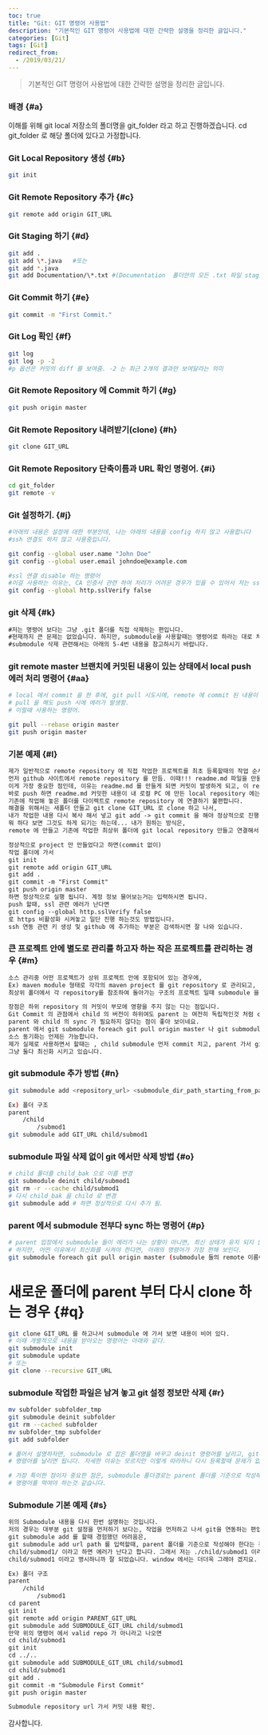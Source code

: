 ```yaml
---
toc: true
title: "Git: GIT 명령어 사용법"
description: "기본적인 GIT 명령어 사용법에 대한 간략한 설명을 정리한 글입니다."
categories: [Git]
tags: [Git]
redirect_from:
  - /2019/03/21/
---
```


> 기본적인 GIT 명령어 사용법에 대한 간략한 설명을 정리한 글입니다.

### 배경 {#a}

이해를 위해 git local 저장소의 폴더명을 git_folder 라고 하고 진행하겠습니다.
cd git_folder 로 해당 폴더에 있다고 가정합니다.

### Git Local Repository 생성 {#b}
```bash
git init
```

### Git Remote Repository 추가 {#c}
```bash
git remote add origin GIT_URL
```

### Git Staging 하기 {#d}
```bash
git add .
git add \*.java   #또는  
git add *.java
git add Documentation/\*.txt #(Documentation  폴더안의 모든 .txt 파일 staging)
```

### Git Commit 하기 {#e}
```bash
git commit -m "First Commit."
```

### Git Log 확인 {#f}
```bash
git log
git log -p -2 
#p 옵션은 커밋의 diff 를 보여줌. -2 는 최근 2개의 결과만 보여달라는 의미
```

### Git Remote Repository 에 Commit 하기 {#g}
```bash
git push origin master
```

### Git Remote Repository 내려받기(clone) {#h}
```bash
git clone GIT_URL
```

### Git Remote Repository 단축이름과 URL 확인 명령어. {#i}
```bash
cd git_folder
git remote -v
```

### Git 설정하기. {#j}
```bash
#아래의 내용은 설정에 대한 부분인데, 나는 아래의 내용을 config 하지 않고 사용합니다
#ssh 연결도 하지 않고 사용중입니다.

git config --global user.name "John Doe"
git config --global user.email johndoe@example.com

#ssl 연결 disable 하는 명령어
#이걸 사용하는 이유는, CA 인증서 관련 하여 처리가 어려운 경우가 있을 수 있어서 저는 ssl 인증 비활성화 해놓고 사용중입니다..
git config --global http.sslVerify false
```

### git 삭제 {#k}
```md
#저는 명령어 보다는 그냥 .git 폴더를 직접 삭제하는 편입니다. 
#현재까지 큰 문제는 없었습니다. 하지만, submodule을 사용할때는 명령어로 하라는 대로 처리하고 있습니다.
#submodule 삭제 관련해서는 아래의 5-4번 내용을 참고하시기 바랍니다.
```

### git remote master 브랜치에 커밋된 내용이 있는 상태에서 local push 에러 처리 명령어 {#aa}
```bash
# local 에서 commit 을 한 후에, git pull 시도시에, remote 에 commit 된 내용이 존재하면, 
# pull 을 해도 push 시에 에러가 발생함.
# 이럴때 사용하는 명령어.

git pull --rebase origin master
git push origin master

```

### 기본 예제 {#l}
```md
제가 일반적으로 remote repository 에 직접 작업한 프로젝트를 최초 등록할때의 작업 순서를 요약해 보았습니다.
먼저 github 사이트에서 remote repository 를 만듬. 이때!!! readme.md 파일을 만들지 않고 프로젝트를 생성합니다.
이게 가장 중요한 점인데, 이유는 readme.md 를 만들게 되면 커밋이 발생하게 되고, 이 remote repository 에 
바로 push 하면 readme.md 커밋한 내용이 내 로컬 PC 에 만든 local repository 에는 없기 때문에, 
기존에 작업해 놓은 폴더를 다이렉트로 remote repository 에 연결하기 불편합니다.
해결을 위해서는 새폴더 만들고 git clone GIT_URL 로 clone 하고 나서,
내가 작업한 내용 다시 복사 해서 넣고 git add -> git commit 을 해야 정상적으로 진행 됩니다.
뭐 하다 보면 그것도 하게 되기는 하는데... 내가 원하는 방식은,
remote 에 만들고 기존에 작업한 최상위 폴더에 git local repository 만들고 연결해서 바로 커밋이 바로 되는게 목적입니다.

정상적으로 project 만 만들었다고 하면(commit 없이)
작업 폴더에 가서
git init
git remote add origin GIT_URL
git add .
git commit -m "First Commit"
git push origin master 
하면 정상적으로 실행 됩니다. 계정 정보 물어보는거는 입력하시면 됩니다.
push 할때, ssl 관련 에러가 난다면 
git config --global http.sslVerify false
로 https 비활성화 시켜놓고 일단 진행 하는것도 방법입니다.
ssh 연동 관련 키 생성 및 github 에 추가하는 부분은 검색하시면 잘 나와 있습니다.
```
### 큰 프로젝트 안에 별도로 관리를 하고자 하는 작은 프로젝트를 관리하는 경우 {#m}
```md
소스 관리중 어떤 프로젝트가 상위 프로젝트 안에 포함되어 있는 경우에,
Ex) maven module 형태로 각각의 maven project 를 git repository 로 관리되고, 
최상위 폴더에서 각 repository를 참조하여 돌아가는 구조의 프로젝트 일때 submodule 을 사용하면 좋은것 같음.

장점은 하위 repository 의 커밋이 부모에 영향을 주지 않는 다는 점입니다.
Git Commit 의 관점에서 child 의 버전이 하위여도 parent 는 여전히 독립적인것 처럼 commit 이 가능합니다.
parent 와 child 의 sync 가 필요하지 않다는 점이 좋아 보이네요. 
parent 에서 git submodule foreach git pull origin master 나 git submodule init, git submodule update 를 나중에 해주기만 하면
소스 동기화는 언제든 가능합니다.
제가 실제로 사용하면서 할때는 , child submodule 먼저 commit 치고, parent 가서 git add . 하고 commit, push 하는 방식입니다.
그냥 둘다 최신화 시키고 있습니다.
```

### git submodule 추가 방법 {#n}
```bash
git submodule add <repository_url> <submodule_dir_path_starting_from_parent>

Ex) 폴더 구조
parent
	/child
		/submod1
git submodule add GIT_URL child/submod1
```

### submodule 파일 삭제 없이 git 에서만 삭제 방법 {#o}
```bash
# child 폴더를 child_bak 으로 이름 변경
git submodule deinit child/submod1
git rm -r --cache child/submod1 
# 다시 child_bak 을 child 로 변경
git submodule add # 하면 정상적으로 다시 추가 됨.
```

### parent 에서 submodule 전부다 sync 하는 명령어 {#p}
```bash
# parent 입장에서 submodule 들이 에러가 나는 상황이 아니면, 최신 상태가 유지 되지 않아도 관계 없다.
# 하지만, 어떤 이유에서 최신화를 시켜야 한다면, 아래의 명령어가 가장 편해 보인다.
git submodule foreach git pull origin master (submodule 들의 remote 이름이 전부 origin에 master branch 이어야 가능할 듯.)
```

# 새로운 폴더에 parent 부터 다시 clone 하는 경우 {#q}
```bash
git clone GIT_URL 를 하고나서 submodule 에 가서 보면 내용이 비어 있다.
# 이때 개별적으로 내용을 받아오는 명령어는 아래와 같다.
git submodule init
git submodule update
# 또는
git clone --recursive GIT_URL
```

### submodule 작업한 파일은 남겨 놓고 git 설정 정보만 삭제 {#r}
```bash
mv subfolder subfolder_tmp
git submodule deinit subfolder
git rm --cached subfolder
mv subfolder_tmp subfolder
git add subfolder

# 풀어서 설명하자면, submodule 로 잡은 폴더명을 바꾸고 deinit 명령어를 날리고, git rm --cached 로 파일은 남기고 삭제 한다는
# 명령어를 날리면 됩니다. 자세한 이유는 모르지만 이렇게 따라하니 다시 등록할때 문제가 없었습니다.

# 가장 특이한 점이자 중요한 점은, submodule 폴더경로는 parent 폴더를 기준으로 작성해야 하며, parent 폴더에서 git submodule
# 명령어를 먹여야 하는것 같습니다.

```

### Submodule 기본 예제 {#s}
```md
위의 Submodule 내용을 다시 한번 설명하는 것입니다.
저의 경우는 대부분 git 설정을 먼저하기 보다는, 작업을 먼저하고 나서 git을 연동하는 편입니다.
git submodule add 를 할때 경험했던 어려움은,
git submodule add url path 를 입력할때, parent 폴더를 기준으로 작성해야 한다는 점이였습니다.
child/submod1/ 이라고 하면 에러가 난다고 합니다. 그래서 저는 ./child/submod1 이라고도 하지 않고 그냥
child/submod1 이라고 명시하니까 잘 되었습니다. window 에서는 더더욱 그래야 겠지요.

Ex) 폴더 구조
parent
	/child
		/submod1
cd parent
git init
git remote add origin PARENT_GIT_URL
git submodule add SUBMODULE_GIT_URL child/submod1
만약 위의 명령어 에서 valid repo 가 아니라고 나오면
cd child/submod1
git init
cd ../..
git submodule add SUBMODULE_GIT_URL child/submod1
cd child/submod1
git add .
git commit -m "Submodule First Commit"
git push origin master

Submodule repository url 가서 커밋 내용 확인.
```

감사합니다.

[^1]: This is a footnote.

[kramdown]: https://kramdown.gettalong.org/
[My Blog]: https://marindie.github.io